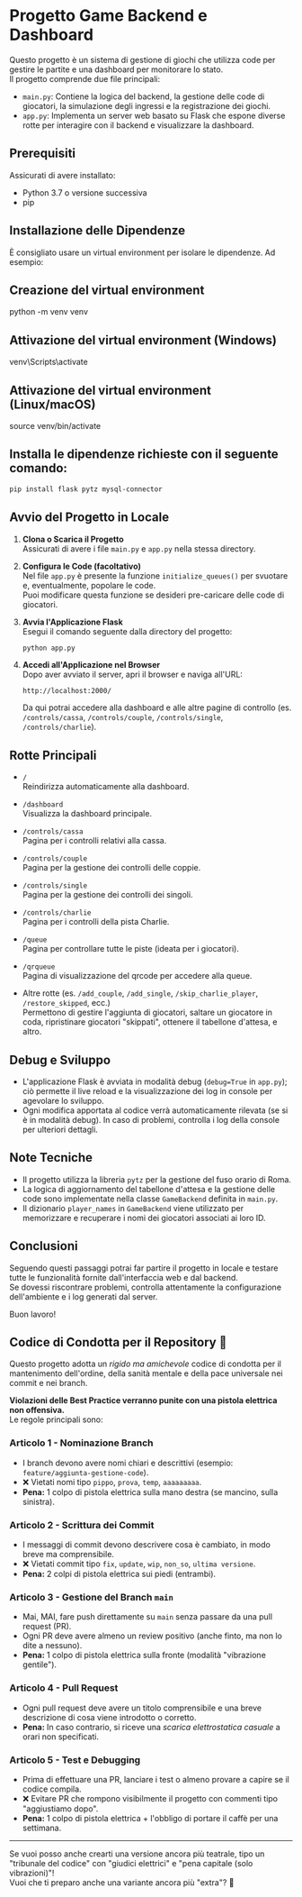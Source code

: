# Progetto Game Backend e Dashboard

Questo progetto è un sistema di gestione di giochi che utilizza code per gestire le partite e una dashboard per monitorare lo stato.  
Il progetto comprende due file principali:

- `main.py`: Contiene la logica del backend, la gestione delle code di giocatori, la simulazione degli ingressi e la registrazione dei giochi.
- `app.py`: Implementa un server web basato su Flask che espone diverse rotte per interagire con il backend e visualizzare la dashboard.

## Prerequisiti

Assicurati di avere installato:

- Python 3.7 o versione successiva
- pip

## Installazione delle Dipendenze

È consigliato usare un virtual environment per isolare le dipendenze. Ad esempio:

## Creazione del virtual environment

python -m venv venv

## Attivazione del virtual environment (Windows)

venv\Scripts\activate

## Attivazione del virtual environment (Linux/macOS)

source venv/bin/activate

## Installa le dipendenze richieste con il seguente comando:

```bash
pip install flask pytz mysql-connector
```

## Avvio del Progetto in Locale

1. **Clona o Scarica il Progetto**  
   Assicurati di avere i file `main.py` e `app.py` nella stessa directory.

2. **Configura le Code (facoltativo)**  
   Nel file `app.py` è presente la funzione `initialize_queues()` per svuotare e, eventualmente, popolare le code.  
   Puoi modificare questa funzione se desideri pre-caricare delle code di giocatori.

3. **Avvia l'Applicazione Flask**  
   Esegui il comando seguente dalla directory del progetto:

   ```bash
   python app.py
   ```

4. **Accedi all'Applicazione nel Browser**  
   Dopo aver avviato il server, apri il browser e naviga all'URL:

   ```
   http://localhost:2000/
   ```

   Da qui potrai accedere alla dashboard e alle altre pagine di controllo (es. `/controls/cassa`, `/controls/couple`, `/controls/single`, `/controls/charlie`).

## Rotte Principali

- `/`  
  Reindirizza automaticamente alla dashboard.

- `/dashboard`  
  Visualizza la dashboard principale.

- `/controls/cassa`  
  Pagina per i controlli relativi alla cassa.

- `/controls/couple`  
  Pagina per la gestione dei controlli delle coppie.

- `/controls/single`  
  Pagina per la gestione dei controlli dei singoli.

- `/controls/charlie`  
  Pagina per i controlli della pista Charlie.

- `/queue`  
  Pagina per controllare tutte le piste (ideata per i giocatori).

- `/qrqueue`  
  Pagina di visualizzazione del qrcode per accedere alla queue.

- Altre rotte (es. `/add_couple`, `/add_single`, `/skip_charlie_player`, `/restore_skipped`, ecc.)  
  Permettono di gestire l'aggiunta di giocatori, saltare un giocatore in coda, ripristinare giocatori "skippati", ottenere il tabellone d'attesa, e altro.

## Debug e Sviluppo

- L'applicazione Flask è avviata in modalità debug (`debug=True` in `app.py`); ciò permette il live reload e la visualizzazione dei log in console per agevolare lo sviluppo.
- Ogni modifica apportata al codice verrà automaticamente rilevata (se si è in modalità debug). In caso di problemi, controlla i log della console per ulteriori dettagli.

## Note Tecniche

- Il progetto utilizza la libreria `pytz` per la gestione del fuso orario di Roma.
- La logica di aggiornamento del tabellone d'attesa e la gestione delle code sono implementate nella classe `GameBackend` definita in `main.py`.
- Il dizionario `player_names` in `GameBackend` viene utilizzato per memorizzare e recuperare i nomi dei giocatori associati ai loro ID.

## Conclusioni

Seguendo questi passaggi potrai far partire il progetto in locale e testare tutte le funzionalità fornite dall'interfaccia web e dal backend.  
Se dovessi riscontrare problemi, controlla attentamente la configurazione dell'ambiente e i log generati dal server.

Buon lavoro!

## Codice di Condotta per il Repository 🚨

Questo progetto adotta un _rigido ma amichevole_ codice di condotta per il mantenimento dell'ordine, della sanità mentale e della pace universale nei commit e nei branch.

**Violazioni delle Best Practice verranno punite con una pistola elettrica non offensiva.**  
Le regole principali sono:

### Articolo 1 - Nominazione Branch

- I branch devono avere nomi chiari e descrittivi (esempio: `feature/aggiunta-gestione-code`).
- ❌ Vietati nomi tipo `pippo`, `prova`, `temp`, `aaaaaaaaa`.
- **Pena:** 1 colpo di pistola elettrica sulla mano destra (se mancino, sulla sinistra).

### Articolo 2 - Scrittura dei Commit

- I messaggi di commit devono descrivere cosa è cambiato, in modo breve ma comprensibile.
- ❌ Vietati commit tipo `fix`, `update`, `wip`, `non_so`, `ultima versione`.
- **Pena:** 2 colpi di pistola elettrica sui piedi (entrambi).

### Articolo 3 - Gestione del Branch `main`

- Mai, MAI, fare push direttamente su `main` senza passare da una pull request (PR).
- Ogni PR deve avere almeno un review positivo (anche finto, ma non lo dite a nessuno).
- **Pena:** 1 colpo di pistola elettrica sulla fronte (modalità "vibrazione gentile").

### Articolo 4 - Pull Request

- Ogni pull request deve avere un titolo comprensibile e una breve descrizione di cosa viene introdotto o corretto.
- **Pena:** In caso contrario, si riceve una _scarica elettrostatica casuale_ a orari non specificati.

### Articolo 5 - Test e Debugging

- Prima di effettuare una PR, lanciare i test o almeno provare a capire se il codice compila.
- ❌ Evitare PR che rompono visibilmente il progetto con commenti tipo "aggiustiamo dopo".
- **Pena:** 1 colpo di pistola elettrica + l'obbligo di portare il caffè per una settimana.

---

Se vuoi posso anche crearti una versione ancora più teatrale, tipo un "tribunale del codice" con "giudici elettrici" e "pena capitale (solo vibrazioni)"!  
Vuoi che ti preparo anche una variante ancora più "extra"? 🚀
